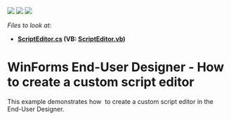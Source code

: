 <!-- default badges list -->
![](https://img.shields.io/endpoint?url=https://codecentral.devexpress.com/api/v1/VersionRange/128604846/2023.2)
[![](https://img.shields.io/badge/Open_in_DevExpress_Support_Center-FF7200?style=flat-square&logo=DevExpress&logoColor=white)](https://supportcenter.devexpress.com/ticket/details/T222490)
[![](https://img.shields.io/badge/📖_How_to_use_DevExpress_Examples-e9f6fc?style=flat-square)](https://docs.devexpress.com/GeneralInformation/403183)
<!-- default badges end -->
<!-- default file list -->
*Files to look at*:

* **[ScriptEditor.cs](./CS/ScriptEditor.cs) (VB: [ScriptEditor.vb](./VB/ScriptEditor.vb))**
<!-- default file list end -->
# WinForms End-User Designer - How to create a custom script editor

This example demonstrates how  to create a custom script editor in the End-User Designer.
<br/>
